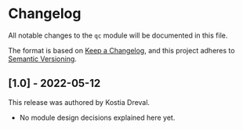# Changelog

All notable changes to the `qc` module will be documented in this file.

The format is based on [Keep a Changelog](https://keepachangelog.com/en/1.0.0/),
and this project adheres to [Semantic Versioning](https://semver.org/spec/v2.0.0.html).

## [1.0] - 2022-05-12

This release was authored by Kostia Dreval.

<!-- TODO: Explain each important module design decision below. -->

- No module design decisions explained here yet.
